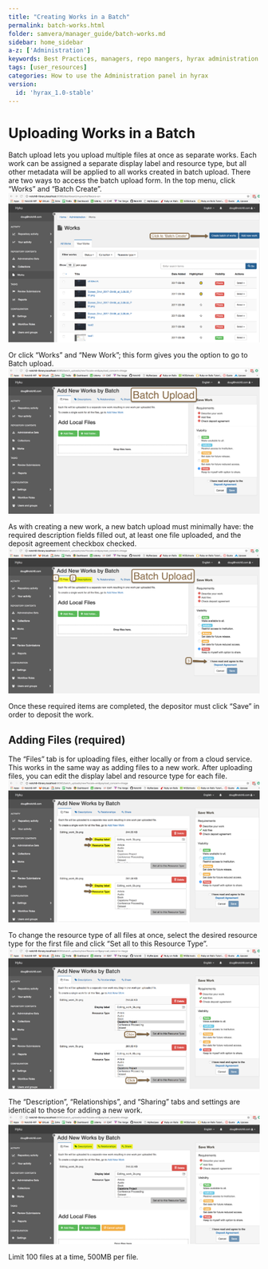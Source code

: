 ```yaml
---
title: "Creating Works in a Batch"
permalink: batch-works.html
folder: samvera/manager_guide/batch-works.md
sidebar: home_sidebar
a-z: ['Administration']
keywords: Best Practices, managers, repo mangers, hyrax administration
tags: [user_resources]
categories: How to use the Administration panel in hyrax
version:
  id: 'hyrax_1.0-stable'
---
```


# Uploading Works in a Batch

Batch upload lets you upload multiple files at once as separate works. Each work can be assigned a separate display label and resource type, but all other metadata will be applied to all works created in batch upload. There are two ways to access the batch upload form. In the top menu, click “Works” and “Batch Create”. ![CW via Batch](images/screenshots/C_W_via_Batch_1.png)

Or click “Works” and “New Work”; this form gives you the option to go to Batch upload. ![CW via Batch](images/screenshots/C_W_via_Batch_2.png)

As with creating a new work, a new batch upload must minimally have: the required description fields filled out, at least one file uploaded, and the deposit agreement checkbox checked. ![CW via Batch](images/screenshots/C_W_via_Batch_3.png)

Once these required items are completed, the depositor must click “Save” in order to deposit the work.

## Adding Files (required)
The “Files” tab is for uploading files, either locally or from a cloud service. This works in the same way as adding files to a new work. After uploading files, you can edit the display label and resource type for each file. ![CW via Batch](images/screenshots/C_W_via_Batch_4.png)

To change the resource type of all files at once, select the desired resource type for the first file and click “Set all to this Resource Type”.![CW via Batch](images/screenshots/C_W_via_Batch_5.png)

The “Description”, “Relationships”, and “Sharing” tabs and settings are identical to those for adding a new work. ![CW via Batch](images/screenshots/C_W_via_Batch_6.png)

Limit 100 files at a time, 500MB per file.
